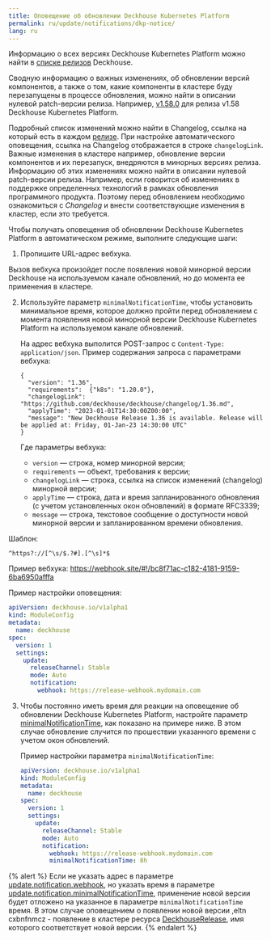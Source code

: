 ```yaml
---
title: Оповещение об обновлении Deckhouse Kubernetes Platform
permalink: ru/update/notifications/dkp-notice/
lang: ru
---
```


Информацию о всех версиях Deckhouse Kubernetes Platform можно найти в [списке релизов](https://github.com/deckhouse/deckhouse/releases) Deckhouse.

Сводную информацию о важных изменениях, об обновлении версий компонентов, а также о том, какие компоненты в кластере буду перезапущены в процессе обновления, можно найти в описании нулевой patch-версии релиза. Например, [v1.58.0](https://github.com/deckhouse/deckhouse/releases/tag/v1.58.0) для релиза v1.58 Deckhouse Kubernetes Platform.

Подробный список изменений можно найти в Changelog, ссылка на который есть в каждом [релизе](https://github.com/deckhouse/deckhouse/releases). При настройке автоматического оповещения, ссылка на Changelog отображается в строке `changelogLink`.
Важные изменения в кластере например, обновление версии компонентов и их перезапуск, внедряются в минорных версиях релиза. Информацию об этих изменениях можно найти в описании нулевой patch-версии релиза. Например, если говорится об изменениях в поддержке определенных технологий в рамках обновления программного продукта.
Поэтому перед обновлением необходимо ознакомиться с *Changelog* и внести соответствующие изменения в кластер, если это требуется.

Чтобы получать оповещения об обновлении Deckhouse Kubernetes Platform в автоматическом режиме, выполните следующие шаги:

1. Пропишите URL-адрес вебхука.

Вызов вебхука произойдет после появления новой минорной версии Deckhouse на используемом канале обновлений, но до момента ее применения в кластере.

2. Используйте параметр `minimalNotificationTime`, чтобы установить минимальное время, которое должно пройти перед обновлением с момента появления новой минорной версии Deckhouse Kubernetes Platform на используемом канале обновлений.

   На адрес вебхука выполится POST-запрос с `Content-Type: application/json`. Пример содержания запроса с параметрами вебхука:

   ```
   {
     "version": "1.36",
     "requirements":  {"k8s": "1.20.0"},
     "changelogLink": "https://github.com/deckhouse/deckhouse/changelog/1.36.md",
     "applyTime": "2023-01-01T14:30:00Z00:00",
     "message": "New Deckhouse Release 1.36 is available. Release will be applied at: Friday, 01-Jan-23 14:30:00 UTC"
   }
   ```

   Где параметры вебхука:

   * `version` — строка, номер минорной версии;
   * `requirements` — объект, требования к версии;
   * `changelogLink` — строка, ссылка на список изменений (changelog) минорной версии;
   * `applyTime` — строка, дата и время запланированного обновления (с учетом установленных окон обновлений) в формате RFC3339;
   * `message` — строка, текстовое сообщение о доступности новой минорной версии и запланированном времени обновления.

Шаблон:

```
^https?://[^\s/$.?#].[^\s]*$
```
Пример вебхука: https://webhook.site/#!/bc8f71ac-c182-4181-9159-6ba6950afffa

Пример настройки оповещения:

```yaml
apiVersion: deckhouse.io/v1alpha1
kind: ModuleConfig
metadata:
  name: deckhouse
spec:
  version: 1
  settings:
    update:
      releaseChannel: Stable
      mode: Auto
      notification:
        webhook: https://release-webhook.mydomain.com
```

3. Чтобы постоянно иметь время для реакции на оповещение об обновлении Deckhouse Kubernetes Platform, настройте параметр [minimalNotificationTime](configuration.html#parameters-update-notification-minimalnotificationtime), как показано на примере ниже. В этом случае обновление случится по прошествии указанного времени с учетом окон обновлений.

   Пример настройки параметра `minimalNotificationTime`:

   ```yaml
   apiVersion: deckhouse.io/v1alpha1
   kind: ModuleConfig
   metadata:
     name: deckhouse
   spec:
     version: 1
     settings:
       update:
         releaseChannel: Stable
         mode: Auto
         notification:
           webhook: https://release-webhook.mydomain.com
           minimalNotificationTime: 8h
   ```

{% alert %}
Если не указать адрес в параметре [update.notification.webhook](configuration.html#parameters-update-notification-webhook), но указать время в параметре [update.notification.minimalNotificationTime](configuration.html#parameters-update-notification-minimalnotificationtime), применение новой версии будет отложено на указанное в параметре `minimalNotificationTime` время. В этом случае оповещением о появлении новой версии ,eltn cxbnfnmcz - появление в кластере ресурса [DeckhouseRelease](cr.html#deckhouserelease), имя которого соответствует новой версии.
{% endalert %}